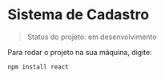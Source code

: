 <h1> Sistema de Cadastro </h1>

>Status do projeto: em desenvolvimento

Para rodar o projeto na sua máquina, digite:
```
npm install react
```
